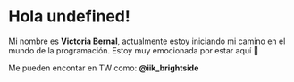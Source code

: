 # Hola undefined!

Mi nombre es **Victoria Bernal**, actualmente estoy iniciando mi camino en el mundo de la programación.
Estoy muy emocionada por estar aquí 🙂

Me pueden encontar en TW como: **@iik_brightside**


<!--
**Victoria-Brightside/Victoria-Brightside** is a ✨ _special_ ✨ repository because its `README.md` (this file) appears on your GitHub profile.

Here are some ideas to get you started:

- 🔭 I’m currently working on ...
- 🌱 I’m currently learning ...
- 👯 I’m looking to collaborate on ...
- 🤔 I’m looking for help with ...
- 💬 Ask me about ...
- 📫 How to reach me: ...
- 😄 Pronouns: ...
- ⚡ Fun fact: ...
-->
